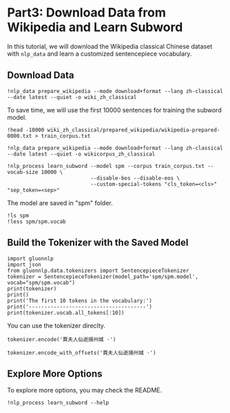 # Part3: Download Data from Wikipedia and Learn Subword

In this tutorial, we will download the Wikipedia classical Chinese dataset with `nlp_data` and learn a customized sentencepiece vocabulary.

## Download Data


```{.shell .input}
!nlp_data prepare_wikipedia --mode download+format --lang zh-classical --date latest --quiet -o wiki_zh_classical
```

To save time, we will use the first 10000 sentences for training the subword model.


```{.shell .input}
!head -10000 wiki_zh_classical/prepared_wikipedia/wikipedia-prepared-0000.txt > train_corpus.txt
```

```{.shell .input}
!nlp_data prepare_wikipedia --mode download+format --lang zh-classical --date latest --quiet -o wikicorpus_zh_classical
```


```{.shell .input}
!nlp_process learn_subword --model spm --corpus train_corpus.txt --vocab-size 10000 \
                           --disable-bos --disable-eos \
                           --custom-special-tokens "cls_token=<cls>" "sep_token=<sep>"
```

The model are saved in "spm" folder.

```{.shell .input}
!ls spm
!less spm/spm.vocab
```

## Build the Tokenizer with the Saved Model


```{.python .input}
import gluonnlp
import json
from gluonnlp.data.tokenizers import SentencepieceTokenizer
tokenizer = SentencepieceTokenizer(model_path='spm/spm.model', vocab="spm/spm.vocab")
print(tokenizer)
print()
print('The first 10 tokens in the vocabulary:')
print('--------------------------------------')
print(tokenizer.vocab.all_tokens[:10])
```

You can use the tokenizer direclty.


```{.python .input}
tokenizer.encode('賈夫人仙逝揚州城 ·')
```


```{.python .input}
tokenizer.encode_with_offsets('賈夫人仙逝揚州城 ·')
```

## Explore More Options

To explore more options, you may check the README.


```{.shell .input}
!nlp_process learn_subword --help
```
